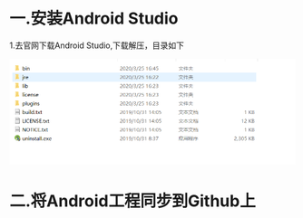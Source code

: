 # 一.安装Android Studio

1.去官网下载Android Studio,下载解压，目录如下

![1](./images/1.PNG)

# 二.将Android工程同步到Github上

